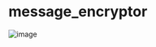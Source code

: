 # message_encryptor

![image](https://github.com/user-attachments/assets/4feeb3a7-79a1-4d96-a407-f39b58631546)
